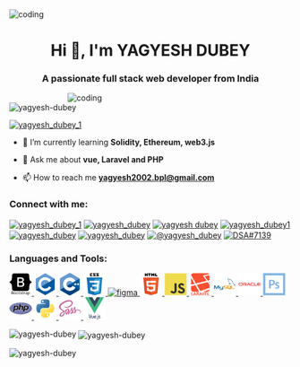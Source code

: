 
<img align="center" width="600" alt="coding" src="https://cdn.dribbble.com/users/330915/screenshots/3587000/10_coding_dribbble.gif"/>


<h1 align="center">Hi 👋, I'm YAGYESH DUBEY</h1>
<h3 align="center">A passionate full stack web developer from India</h3>
<img align="right" width="400" alt="coding" src="https://cdn.dribbble.com/users/1732368/screenshots/6553872/web_developer.gif"/>

<p align="left"> <img src="https://komarev.com/ghpvc/?username=yagyesh-dubey&label=Profile%20views&color=0e75b6&style=flat" alt="yagyesh-dubey" /> </p>

<p align="left"> <a href="https://twitter.com/yagyesh_dubey_1" target="blank"><img src="https://img.shields.io/twitter/follow/yagyesh_dubey_1?logo=twitter&style=for-the-badge" alt="yagyesh_dubey_1" /></a> </p>

- 🌱 I’m currently learning **Solidity, Ethereum, web3.js**

- 💬 Ask me about **vue, Laravel and PHP**

- 📫 How to reach me **yagyesh2002.bpl@gmail.com**

<h3 align="left">Connect with me:</h3>
<p align="left">
<a href="https://twitter.com/yagyesh_dubey_1" target="blank"><img align="center" src="https://raw.githubusercontent.com/rahuldkjain/github-profile-readme-generator/master/src/images/icons/Social/twitter.svg" alt="yagyesh_dubey_1" height="30" width="40" /></a>
<a href="https://linkedin.com/in/yagyesh_dubey" target="blank"><img align="center" src="https://raw.githubusercontent.com/rahuldkjain/github-profile-readme-generator/master/src/images/icons/Social/linked-in-alt.svg" alt="yagyesh_dubey" height="30" width="40" /></a>
<a href="https://fb.com/yagyesh dubey" target="blank"><img align="center" src="https://raw.githubusercontent.com/rahuldkjain/github-profile-readme-generator/master/src/images/icons/Social/facebook.svg" alt="yagyesh dubey" height="30" width="40" /></a>
<a href="https://instagram.com/yagyesh_dubey1" target="blank"><img align="center" src="https://raw.githubusercontent.com/rahuldkjain/github-profile-readme-generator/master/src/images/icons/Social/instagram.svg" alt="yagyesh_dubey1" height="30" width="40" /></a>
<a href="https://www.codechef.com/users/yagyesh_dubey" target="blank"><img align="center" src="https://cdn.jsdelivr.net/npm/simple-icons@3.1.0/icons/codechef.svg" alt="yagyesh_dubey" height="30" width="40" /></a>
<a href="https://www.leetcode.com/yagyesh_dubey" target="blank"><img align="center" src="https://raw.githubusercontent.com/rahuldkjain/github-profile-readme-generator/master/src/images/icons/Social/leet-code.svg" alt="yagyesh_dubey" height="30" width="40" /></a>
<a href="https://www.hackerearth.com/@yagyesh_dubey" target="blank"><img align="center" src="https://raw.githubusercontent.com/rahuldkjain/github-profile-readme-generator/master/src/images/icons/Social/hackerearth.svg" alt="@yagyesh_dubey" height="30" width="40" /></a>
<a href="https://discord.gg/DSA#7139" target="blank"><img align="center" src="https://raw.githubusercontent.com/rahuldkjain/github-profile-readme-generator/master/src/images/icons/Social/discord.svg" alt="DSA#7139" height="30" width="40" /></a>
</p>

<h3 align="left">Languages and Tools:</h3>
<p align="left"> <a href="https://getbootstrap.com" target="_blank" rel="noreferrer"> <img src="https://raw.githubusercontent.com/devicons/devicon/master/icons/bootstrap/bootstrap-plain-wordmark.svg" alt="bootstrap" width="40" height="40"/> </a> <a href="https://www.cprogramming.com/" target="_blank" rel="noreferrer"> <img src="https://raw.githubusercontent.com/devicons/devicon/master/icons/c/c-original.svg" alt="c" width="40" height="40"/> </a> <a href="https://www.w3schools.com/cpp/" target="_blank" rel="noreferrer"> <img src="https://raw.githubusercontent.com/devicons/devicon/master/icons/cplusplus/cplusplus-original.svg" alt="cplusplus" width="40" height="40"/> </a> <a href="https://www.w3schools.com/css/" target="_blank" rel="noreferrer"> <img src="https://raw.githubusercontent.com/devicons/devicon/master/icons/css3/css3-original-wordmark.svg" alt="css3" width="40" height="40"/> </a> <a href="https://www.figma.com/" target="_blank" rel="noreferrer"> <img src="https://www.vectorlogo.zone/logos/figma/figma-icon.svg" alt="figma" width="40" height="40"/> </a> <a href="https://www.w3.org/html/" target="_blank" rel="noreferrer"> <img src="https://raw.githubusercontent.com/devicons/devicon/master/icons/html5/html5-original-wordmark.svg" alt="html5" width="40" height="40"/> </a> <a href="https://developer.mozilla.org/en-US/docs/Web/JavaScript" target="_blank" rel="noreferrer"> <img src="https://raw.githubusercontent.com/devicons/devicon/master/icons/javascript/javascript-original.svg" alt="javascript" width="40" height="40"/> </a> <a href="https://laravel.com/" target="_blank" rel="noreferrer"> <img src="https://raw.githubusercontent.com/devicons/devicon/master/icons/laravel/laravel-plain-wordmark.svg" alt="laravel" width="40" height="40"/> </a> <a href="https://www.mysql.com/" target="_blank" rel="noreferrer"> <img src="https://raw.githubusercontent.com/devicons/devicon/master/icons/mysql/mysql-original-wordmark.svg" alt="mysql" width="40" height="40"/> </a> <a href="https://www.oracle.com/" target="_blank" rel="noreferrer"> <img src="https://raw.githubusercontent.com/devicons/devicon/master/icons/oracle/oracle-original.svg" alt="oracle" width="40" height="40"/> </a> <a href="https://www.photoshop.com/en" target="_blank" rel="noreferrer"> <img src="https://raw.githubusercontent.com/devicons/devicon/master/icons/photoshop/photoshop-line.svg" alt="photoshop" width="40" height="40"/> </a> <a href="https://www.php.net" target="_blank" rel="noreferrer"> <img src="https://raw.githubusercontent.com/devicons/devicon/master/icons/php/php-original.svg" alt="php" width="40" height="40"/> </a> <a href="https://www.python.org" target="_blank" rel="noreferrer"> <img src="https://raw.githubusercontent.com/devicons/devicon/master/icons/python/python-original.svg" alt="python" width="40" height="40"/> </a> <a href="https://sass-lang.com" target="_blank" rel="noreferrer"> <img src="https://raw.githubusercontent.com/devicons/devicon/master/icons/sass/sass-original.svg" alt="sass" width="40" height="40"/> </a> <a href="https://vuejs.org/" target="_blank" rel="noreferrer"> <img src="https://raw.githubusercontent.com/devicons/devicon/master/icons/vuejs/vuejs-original-wordmark.svg" alt="vuejs" width="40" height="40"/> </a> </p>

<p><img align="left" src="https://github-readme-stats.vercel.app/api/top-langs?username=yagyesh-dubey&show_icons=true&locale=en&layout=compact" alt="yagyesh-dubey" /></p>

<p>&nbsp;<img align="center" src="https://github-readme-stats.vercel.app/api?username=yagyesh-dubey&show_icons=true&locale=en" alt="yagyesh-dubey" /></p>

<p><img align="center" src="https://github-readme-streak-stats.herokuapp.com/?user=yagyesh-dubey&" alt="yagyesh-dubey" /></p>
